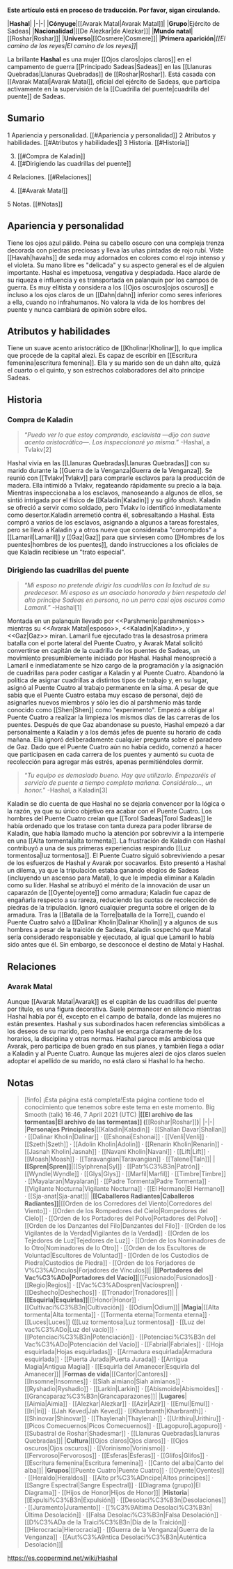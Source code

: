 **Este artículo está en proceso de traducción. Por favor, sigan circulando.**


|**Hashal**|
|-|-|
|**Cónyuge**|[[Avarak Matal\|Avarak Matal]]|
|**Grupo**|Ejército de Sadeas|
|**Nacionalidad**|[[De Alezkar\|de Alezkar]]|
|**Mundo natal**|[[Roshar\|Roshar]]|
|**Universo**|[[Cosmere\|Cosmere]]|
|**Primera aparición**|*[[El camino de los reyes\|El camino de los reyes]]*|

La brillante **Hashal** es una mujer [[Ojos claros\|ojos claros]] en el campamento de guerra [[Principado Sadeas\|Sadeas]] en las [[Llanuras Quebradas\|Llanuras Quebradas]] de [[Roshar\|Roshar]]. Está casada con [[Avarak Matal\|Avarak Matal]], oficial del ejército de Sadeas, que participa activamente en la supervisión de la [[Cuadrilla del puente\|cuadrilla del puente]] de Sadeas.

## Sumario

1 Apariencia y personalidad. [[#Apariencia y personalidad]] 
2 Atributos y habilidades. [[#Atributos y habilidades]] 
3 Historia. [[#Historia]] 

3. [[#Compra de Kaladin]] 
3. [[#Dirigiendo las cuadrillas del puente]] 


4 Relaciones. [[#Relaciones]] 

4. [[#Avarak Matal]] 


5 Notas. [[#Notas]] 


## Apariencia y personalidad
Tiene los ojos azul pálido. Peina su cabello oscuro con una compleja trenza decorada con piedras preciosas y lleva las uñas pintadas de rojo rubí. Viste [[Havah\|havahs]] de seda muy adornados en colores como el rojo intenso y el violeta. Su mano libre es "delicada" y su aspecto general es el de alguien importante.
Hashal es impetuosa, vengativa y despiadada. Hace alarde de su riqueza e influencia y es transportada en palanquín por los campos de guerra. Es muy elitista y considera a los [[Ojos oscuros\|ojos oscuros]] e incluso a los ojos claros de un [[Dahn\|dahn]] inferior como seres inferiores a ella, cuando no infrahumanos. No valora la vida de los hombres del puente y nunca cambiará de opinión sobre ellos.

## Atributos y habilidades
Tiene un suave acento aristocrático de [[Kholinar\|Kholinar]], lo que implica que procede de la capital alezi. Es capaz de escribir en [[Escritura femenina\|escritura femenina]]. Ella y su marido son de un dahn alto, quizá el cuarto o el quinto, y son estrechos colaboradores del alto príncipe Sadeas.

## Historia
### Compra de Kaladin
>“*Puedo ver lo que estoy comprando, esclavista —dijo con suave acento aristocrático—. Los inspeccionaré yo misma.*”
\-Hashal, a Tvlakv[2]


Hashal vivía en las [[Llanuras Quebradas\|Llanuras Quebradas]] con su marido durante la [[Guerra de la Venganza\|Guerra de la Venganza]]. Se reunió con [[Tvlakv\|Tvlakv]] para comprarle esclavos para la producción de madera. Ella intimidó a Tvlakv, regateando rápidamente su precio a la baja. Mientras inspeccionaba a los esclavos, manoseando a algunos de ellos, se sintió intrigada por el físico de [[Kaladin\|Kaladin]] y su glifo *shash*. Kaladin se ofreció a servir como soldado, pero Tvlakv lo identificó inmediatamente como desertor.Kaladin arremetió contra él, sobresaltando a Hashal. Esta compró a varios de los esclavos, asignando a algunos a tareas forestales, pero se llevó a Kaladin y a otros nueve que consideraba "corrompidos" a [[Lamaril\|Lamaril]] y [[Gaz\|Gaz]] para que sirviesen como [[Hombres de los puentes\|hombres de los puentes]], dando instrucciones a los oficiales de que Kaladin recibiese un "trato especial".

### Dirigiendo las cuadrillas del puente
>“*Mi esposo no pretende dirigir las cuadrillas con la laxitud de su predecesor. Mi esposo es un asociado honorado y bien respetado del alto príncipe Sadeas en persona, no un perro casi ojos oscuros como Lamaril.*”
\-Hashal[1]


  Montada en un palanquín llevado por <<Parshmenio\|parshmenios>> mientras su <<Avarak Matal\|esposo>>, <<Kaladin\|Kaladin>>, y <<Gaz\|Gaz>> miran.
Lamaril fue ejecutado tras la desastrosa primera batalla con el porte lateral del Puente Cuatro, y Avarak Matal solicitó convertirse en capitán de la cuadrilla de los puentes de Sadeas, un movimiento presumiblemente iniciado por Hashal. Hashal menospreció a Lamaril e inmediatamente se hizo cargo de la programación y la asignación de cuadrillas para poder castigar a Kaladin y al Puente Cuatro. Abandonó la política de asignar cuadrillas a distintos tipos de trabajo y, en su lugar, asignó al Puente Cuatro al trabajo permanente en la sima. A pesar de que sabía que el Puente Cuatro estaba muy escaso de personal, dejó de asignarles nuevos miembros y sólo les dio al parshmenio más tarde conocido como [[Shen\|Shen]] como "experimento". Empezó a obligar al Puente Cuatro a realizar la limpieza los mismos días de las carreras de los puentes. Después de que Gaz abandonase su puesto, Hashal empezó a dar personalmente a Kaladin y a los demás jefes de puente su horario de cada mañana. Ella ignoró deliberadamente cualquier pregunta sobre el paradero de Gaz. Dado que el Puente Cuatro aún no había cedido, comenzó a hacer que participasen en cada carrera de los puentes y aumentó su cuota de recolección para agregar más estrés, apenas permitiéndoles dormir.

>“*Tu equipo es demasiado bueno. Hay que utilizarlo. Empezaréis el servicio de puente a tiempo completo mañana. Considéralo..., un honor.*”
\-Hashal, a Kaladin[3]

Kaladin se dio cuenta de que Hashal no se dejaría convencer por la lógica o la razón, ya que su único objetivo era acabar con el Puente Cuatro. Los hombres del Puente Cuatro creían que [[Torol Sadeas\|Torol Sadeas]] le había ordenado que los tratase con tanta dureza para poder librarse de Kaladin, que había llamado mucho la atención por sobrevivir a la intemperie en una [[Alta tormenta\|alta tormenta]]. La frustración de Kaladin con Hashal contribuyó a una de sus primeras experiencias respirando [[Luz tormentosa\|luz tormentosa]]. El Puente Cuatro siguió sobreviviendo a pesar de los esfuerzos de Hashal y Avarak por socavarlos. Esto presentó a Hashal un dilema, ya que la tripulación estaba ganando elogios de Sadeas (incluyendo un ascenso para Matal), lo que le impedía eliminar a Kaladin como su líder. Hashal se atribuyó el mérito de la innovación de usar un caparazón de [[Oyente\|oyente]] como armadura; Kaladin fue capaz de engañarla respecto a su rareza, reduciendo las cuotas de recolección de piedras de la tripulación. Ignoró cualquier pregunta sobre el origen de la armadura.
Tras la [[Batalla de la Torre\|batalla de la Torre]], cuando el Puente Cuatro salvó a [[Dalinar Kholin\|Dalinar Kholin]] y a algunos de sus hombres a pesar de la traición de Sadeas, Kaladin sospechó que Matal sería considerado responsable y ejecutado, al igual que Lamaril lo había sido antes que él. Sin embargo, se desconoce el destino de Matal y Hashal.

## Relaciones
### Avarak Matal
Aunque [[Avarak Matal\|Avarak]] es el capitán de las cuadrillas del puente por título, es una figura decorativa. Suele permanecer en silencio mientras Hashal habla por él, excepto en el campo de batalla, donde las mujeres no están presentes. Hashal y sus subordinados hacen referencias simbólicas a los deseos de su marido, pero Hashal se encarga claramente de los horarios, la disciplina y otras normas. Hashal parece más ambiciosa que Avarak, pero participa de buen grado en sus planes, y también llega a odiar a Kaladin y al Puente Cuatro. Aunque las mujeres alezi de ojos claros suelen adoptar el apellido de su marido, no está claro si Hashal lo ha hecho.

## Notas

> [!info] ¡Esta página está completa!Esta página contiene todo el conocimiento que tenemos sobre este tema en este momento.
Big Smooth (talk) 16:46, 7 April 2021 (UTC)
|**[[El archivo de las tormentas\|El archivo de las tormentas]] (**[[Roshar\|Roshar]]**)**|
|-|-|
|**Personajes Principales**|[[Kaladin\|Kaladin]] · [[Shallan Davar\|Shallan]] · [[Dalinar Kholin\|Dalinar]] · [[Eshonai\|Eshonai]] · [[Venli\|Venli]] · [[Szeth\|Szeth]] · [[Adolin Kholin\|Adolin]] · [[Renarin Kholin\|Renarin]] · [[Jasnah Kholin\|Jasnah]] · [[Navani Kholin\|Navani]] · [[Lift\|Lift]] · [[Moash\|Moash]] · [[Taravangian\|Taravangian]] · [[Talenel\|Taln]]|
|**[[Spren\|Spren]]**|[[Sylphrena\|Syl]] · [[Patr%C3%B3n\|Patrón]] · [[Wyndle\|Wyndle]] · [[Glys\|Glys]] · [[Marfil\|Marfil]] · [[Timbre\|Timbre]] · [[Mayalaran\|Mayalaran]] · [[Padre Tormenta\|Padre Tormenta]] · [[Vigilante Nocturna\|Vigilante Nocturna]] · [[El Hermano\|El Hermano]] · [[Sja-anat\|Sja-anat]]|
|**[[Caballeros Radiantes\|Caballeros Radiantes]]**|[[Orden de los Corredores del Viento\|Corredores del Viento]] · [[Orden de los Rompedores del Cielo\|Rompedores del Cielo]] · [[Orden de los Portadores del Polvo\|Portadores del Polvo]] · [[Orden de los Danzantes del Filo\|Danzantes del Filo]] · [[Orden de los Vigilantes de la Verdad\|Vigilantes de la Verdad]] · [[Orden de los Tejedores de Luz\|Tejedores de Luz]] · [[Orden de los Nominadores de lo Otro\|Nominadores de lo Otro]] · [[Orden de los Escultores de Voluntad\|Escultores de Voluntad]] · [[Orden de los Custodios de Piedra\|Custodios de Piedra]] · [[Orden de los Forjadores de V%C3%ADnculos\|Forjadores de Vínculos]]|
|**[[Portadores del Vac%C3%ADo\|Portadores del Vacío]]**|[[Fusionado\|Fusionados]] · [[Regio\|Regios]] · [[Vac%C3%ADospren\|Vacíospren]] · [[Deshecho\|Deshechos]] · [[Tronador\|Tronadores]]|
|**[[Esquirla\|Esquirlas]]**|[[Honor\|Honor]] · [[Cultivaci%C3%B3n\|Cultivación]] · [[Odium\|Odium]]|
|**Magia**|[[Alta tormenta\|Alta tormenta]] · [[Tormenta eterna\|Tormenta eterna]] · [[Luces\|Luces]] ([[Luz tormentosa\|Luz tormentosa]] · [[Luz del vac%C3%ADo\|Luz del vacío]]) · [[Potenciaci%C3%B3n\|Potenciación]] · [[Potenciaci%C3%B3n del Vac%C3%ADo\|Potenciación del Vacío]] · [[Fabrial\|Fabriales]] · [[Hoja esquirlada\|Hojas esquirladas]] · [[Armadura esquirlada\|Armadura esquirlada]] · [[Puerta Jurada\|Puerta Jurada]] · [[Antigua Magia\|Antigua Magia]] · [[Esquirla del Amanecer\|Esquirla del Amanecer]]|
|**Formas de vida**|[[Cantor\|Cantores]] · [[Insomne\|Insomnes]] · [[Siah aimiano\|Siah aimianos]] · [[Ryshadio\|Ryshadio]] · [[Larkin\|Larkin]] · [[Abismoide\|Abismoides]] · [[Grancaparaz%C3%B3n\|Grancaparazones]]|
|**Lugares**|[[Aimia\|Aimia]] · [[Alezkar\|Alezkar]] · [[Azir\|Azir]] · [[Emul\|Emul]] · [[Iri\|Iri]] · [[Jah Keved\|Jah Keved]] · [[Kharbranth\|Kharbranth]] · [[Shinovar\|Shinovar]] · [[Thaylenah\|Thaylenah]] · [[Urithiru\|Urithiru]] · [[Picos Comecuernos\|Picos Comecuernos]] · [[Lagopuro\|Lagopuro]] · [[Subastral de Roshar\|Shadesmar]] · [[Llanuras Quebradas\|Llanuras Quebradas]]|
|**Cultura**|[[Ojos claros\|Ojos claros]] · [[Ojos oscuros\|Ojos oscuros]] · [[Vorinismo\|Vorinismo]] · [[Fervoroso\|Fervorosos]] · [[Esferas\|Esferas]] · [[Glifos\|Glifos]] · [[Escritura femenina\|Escritura femenina]] · [[Canto del alba\|Canto del alba]]|
|**Grupos**|[[Puente Cuatro\|Puente Cuatro]] · [[Oyente\|Oyentes]] · [[Heraldo\|Heraldos]] · [[Alto pr%C3%ADncipe\|Altos príncipes]] · [[Sangre Espectral\|Sangre Espectral]] · [[Diagrama (grupo)\|El Diagrama]] · [[Hijos de Honor\|Hijos de Honor]]|
|**Historia**|[[Expulsi%C3%B3n\|Expulsión]] · [[Desolaci%C3%B3n\|Desolaciones]] · [[Juramento\|Juramento]] · [[%C3%9Altima Desolaci%C3%B3n\|Última Desolación]] · [[Falsa Desolaci%C3%B3n\|Falsa Desolación]] · [[D%C3%ADa de la Traici%C3%B3n\|Día de la Traición]] · [[Hierocracia\|Hierocracia]] · [[Guerra de la Venganza\|Guerra de la Venganza]] · [[Aut%C3%A9ntica Desolaci%C3%B3n\|Auténtica Desolación]]|



https://es.coppermind.net/wiki/Hashal